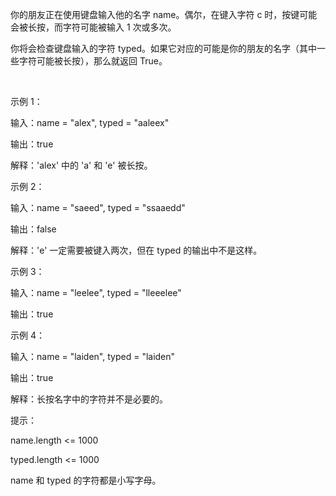 你的朋友正在使用键盘输入他的名字 name。偶尔，在键入字符 c 时，按键可能会被长按，而字符可能被输入 1 次或多次。

你将会检查键盘输入的字符 typed。如果它对应的可能是你的朋友的名字（其中一些字符可能被长按），那么就返回 True。

 

示例 1：

输入：name = "alex", typed = "aaleex"

输出：true

解释：'alex' 中的 'a' 和 'e' 被长按。

示例 2：

输入：name = "saeed", typed = "ssaaedd"

输出：false

解释：'e' 一定需要被键入两次，但在 typed 的输出中不是这样。

示例 3：

输入：name = "leelee", typed = "lleeelee"

输出：true

示例 4：

输入：name = "laiden", typed = "laiden"

输出：true

解释：长按名字中的字符并不是必要的。
 

提示：

name.length <= 1000

typed.length <= 1000

name 和 typed 的字符都是小写字母。


